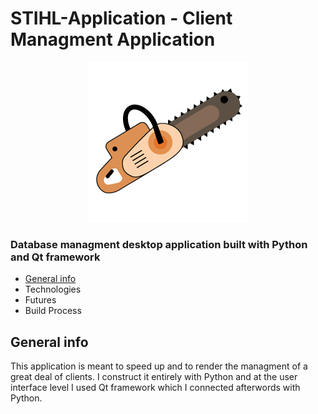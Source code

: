 
# STIHL-Application - Client Managment Application

<p align="center"> <img src="./Images/favicon-7.png"> </p>

<h3> Database managment desktop application built with Python and Qt framework </h3>

* [General info](#general-info)
* Technologies
* Futures
* Build Process


## General info
 This application is meant to speed up and to render the managment of a great deal of clients. 
 I construct it entirely with Python and at the user interface level I used Qt framework which I connected afterwords with Python.  
 
